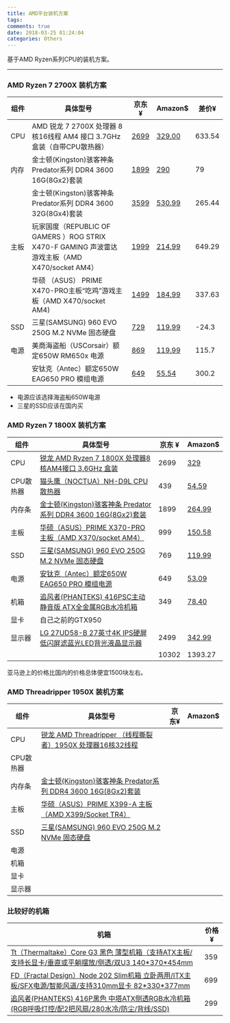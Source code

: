 ```yaml
---
title: AMD平台装机方案
tags:
comments: true
date: 2018-03-25 01:24:04
categories: Others
---
```

基于AMD Ryzen系列CPU的装机方案。

<!-- more -->

---

### AMD Ryzen 7 2700X 装机方案

| 组件 | 具体型号                                                     | 京东 ¥                                             | Amazon$                                                      | 差价¥  |
| ---- | ------------------------------------------------------------ | -------------------------------------------------- | ------------------------------------------------------------ | ------ |
| CPU  | AMD 锐龙 7 2700X 处理器 8核16线程 AM4 接口 3.7GHz 盒装（自带CPU散热器） | [2699](https://item.jd.com/6902456.html)           | [329.00](https://www.amazon.com/AMD-Ryzen-Processor-Wraith-Cooler/dp/B07B428M7F/ref=sr_1_3?s=electronics&ie=UTF8&qid=1523660263&sr=1-3&keywords=amd+ryzen+7+2700x) | 633.54 |
| 内存 | 金士顿(Kingston)骇客神条 Predator系列 DDR4 3600 16G(8Gx2)套装 | [1899](http://item.jd.com/4533077.html#crumb-wrap) | [290](https://www.amazon.com/Kingston-Technology-HyperX-HX432C16PB3K2-16/dp/B01GCWQBQQ/ref=sr_1_3?s=electronics&ie=UTF8&qid=1523659856&sr=1-3&keywords=Predator%2BDDR4&th=1) | 79     |
|      | 金士顿(Kingston)骇客神条 Predator系列 DDR4 3600 32G(8Gx4)套装 | [3599](http://item.jd.com/4523079.html#crumb-wrap) | [530.99](https://www.amazon.com/Kingston-Technology-HyperX-HX432C16PB3K2-16/dp/B072JTLSYV/ref=sr_1_3?s=electronics&ie=UTF8&qid=1523659856&sr=1-3&keywords=Predator%2BDDR4&th=1) | 265.44 |
| 主板 | 玩家国度（REPUBLIC OF GAMERS ）ROG STRIX X470-F GAMING 声波雷达 游戏主板（AMD X470/socket AM4） | [1999](https://item.jd.com/7252367.html)           | [214.99](https://www.amazon.com/dp/B07C4PH429/ref=sr_1_1?s=electronics&ie=UTF8&qid=1523659761&sr=1-1&keywords=ROG+STRIX+X470-F+GAMING) | 649.29 |
|      | 华硕 （ASUS） PRIME X470-PRO主板“吃鸡”游戏主板（AMD X470/socket AM4) | [1499](https://item.jd.com/7038904.html)           | [184.99](https://www.amazon.com/dp/B07C57Q1XH/ref=sr_1_2?rps=1&ie=UTF8&qid=1523659655&sr=8-2&keywords=PRIME+X470-PRO) | 337.63 |
| SSD  | 三星(SAMSUNG) 960 EVO 250G M.2 NVMe 固态硬盘                 | [729](http://item.jd.com/3739097.html#crumb-wrap)  | [119.99](https://www.amazon.com/Samsung-960-EVO-Internal-MZ-V6E250BW/dp/B01LYFKX41/ref=sr_1_fkmr0_1?s=electronics&ie=UTF8&qid=1523660332&sr=1-1-fkmr0&keywords=960+EVO+250G+M.2+NVMe) | -24.3  |
| 电源 | 美商海盗船（USCorsair）额定650W RM650x 电源                  | [869](http://item.jd.com/1905013.html#crumb-wrap)  | [119.99](https://www.amazon.com/Corsair-RM650x-Modular-Supply-Certified/dp/B015YEIBJ8/ref=sr_1_3?s=electronics&ie=UTF8&qid=1523660482&sr=1-3&keywords=RM650x) | 115.7  |
|      | 安钛克（Antec）额定650W EAG650 PRO 模组电源                  | [649](http://item.jd.com/1331794.html#crumb-wrap)  | [55.54](https://www.amazon.com/Antec-VP-450-Power-Supply/dp/B0716GK7Z6/ref=sr_1_1?s=electronics&ie=UTF8&qid=1523660680&sr=1-1&keywords=antec%2Bpsu&th=1) | 300.2  |

- 电源应该选择海盗船650W电源
- 三星的SSD应该在国内买





### AMD Ryzen 7 1800X 装机方案

| 组件      | 具体型号                                                     | 京东 ¥ | Amazon$                                                      |
| --------- | ------------------------------------------------------------ | ------ | ------------------------------------------------------------ |
| CPU       | [锐龙 AMD Ryzen 7 1800X 处理器8核AM4接口 3.6GHz 盒装](http://item.jd.com/3885175.html#crumb-wrap) | 2699   | [329](https://www.amazon.com/AMD-Ryzen-1800X-Processor-YD180XBCAEWOF/dp/B06W9JXK4G/ref=sr_1_1?s=electronics&ie=UTF8&qid=1521996810&sr=1-1&keywords=amd+ryzen+7+1800x) |
| CPU散热器 | [猫头鹰（NOCTUA）NH-D9L CPU散热器](http://item.jd.com/2329757.html) | 439    | [54.59](https://www.amazon.com/Noctua-Cooler-2011-0-2011-3-NH-D9L/dp/B00QCEWTAW/ref=sr_1_1?s=electronics&ie=UTF8&qid=1521997050&sr=1-1&keywords=nh-d9l) |
| 内存条    | [金士顿(Kingston)骇客神条 Predator系列 DDR4 3600 16G(8Gx2)套装](http://item.jd.com/4533077.html#crumb-wrap) | 1899   | [264.99](https://www.amazon.com/Kingston-Technology-HyperX-HX430C15PB3K2-32/dp/B071G19NY3/ref=sr_1_16?s=electronics&ie=UTF8&qid=1521997187&sr=1-16&keywords=kingston%2Bhyperx%2Bddr4&th=1) |
| 主板      | [华硕（ASUS）PRIME X370-PRO 主板（AMD X370/socket AM4）](http://item.jd.com/3887247.html) | 999    | [150.58](https://www.amazon.com/Prime-X370-Pro-Ryzen-Motherboard-Lighting/dp/B06WD4N297/ref=sr_1_2?s=electronics&ie=UTF8&qid=1521997360&sr=1-2&keywords=asus+x370) |
| SSD       | [三星(SAMSUNG) 960 EVO 250G M.2 NVMe 固态硬盘](http://item.jd.com/3739097.html#crumb-wrap) | 769    | [119.99](https://www.amazon.com/Samsung-960-EVO-Internal-MZ-V6E500BW/dp/B01LYFKX41/ref=sr_1_1?s=electronics&ie=UTF8&qid=1521998647&sr=1-1&keywords=samsung%2B960%2Bevo&th=1) |
| 电源      | [安钛克（Antec）额定650W EAG650 PRO 模组电源](http://item.jd.com/1331794.html#crumb-wrap) | 649    | [53.09](https://www.amazon.com/Antec-VP-450-Power-Supply/dp/B0716GK7Z6/ref=sr_1_1?s=electronics&ie=UTF8&qid=1521997592&sr=1-1&keywords=antec%2Bpower%2Bsupply&th=1) |
| 机箱      | [追风者(PHANTEKS) 416PSC主动静音版 ATX全金属RGB水冷机箱](http://item.jd.com/2285652.html#crumb-wrap) | 349    | [78.40](https://www.amazon.com/dp/B01BLYB5HK/ref=psdc_572238_t2_B01NALAFU9?th=1) |
| 显卡      | 自己之前的GTX950                                             |        |                                                              |
| 显示器    | [LG 27UD58-B 27英寸4K IPS硬屏 低闪屏滤蓝光LED背光液晶显示器](http://item.jd.com/3446665.html?dist=jd) | 2499   | [342.99](https://www.amazon.com/LG-Splitscreen-Accessories-Universal-Transformer/dp/B06XGHR38R/ref=sr_1_2_sspa?s=electronics&ie=UTF8&qid=1521998203&sr=1-2-spons&keywords=lg+27ud58-b&psc=1) |
|           |                                                              | 10302  | 1393.27                                                      |

亚马逊上的价格比国内的价格总体便宜1500块左右。



### AMD Threadripper 1950X 装机方案

| 组件      | 具体型号                                                     | 京东¥ | Amazon$ |
| --------- | ------------------------------------------------------------ | ----- | ------- |
| CPU       | [锐龙 AMD Threadripper （线程撕裂者）1950X 处理器16核32线程](http://item.jd.com/4620609.html) |       |         |
| CPU散热器 |                                                              |       |         |
| 内存条    | [金士顿(Kingston)骇客神条 Predator系列 DDR4 3600 16G(8Gx2)套装](http://item.jd.com/4533077.html#crumb-wrap) |       |         |
| 主板      | [华硕（ASUS）PRIME X399-A 主板（AMD X399/Socket TR4）](http://item.jd.com/4620627.html#none) |       |         |
| SSD       | [三星(SAMSUNG) 960 EVO 250G M.2 NVMe 固态硬盘](http://item.jd.com/3739097.html#crumb-wrap) |       |         |
| 电源      |                                                              |       |         |
| 机箱      |                                                              |       |         |
| 显卡      |                                                              |       |         |
| 显示器    |                                                              |       |         |

### 比较好的机箱

| 机箱                                                         | 价格¥ |
| ------------------------------------------------------------ | ----- |
| [Tt（Thermaltake）Core G3 黑色 薄型机箱（支持ATX主板/支持长显卡/垂直或平躺摆放/侧透/双U3 140\*370\*454mm](http://item.jd.com/3783597.html#crumb-wrap) | 359   |
| [FD（Fractal Design）Node 202 Slim机箱 立卧两用/ITX主板/SFX电源/智能风道/支持310mm显卡 82\*330\*377mm](http://item.jd.com/3595525.html#crumb-wrap) | 699   |
| [追风者(PHANTEKS) 416P黑色 中塔ATX侧透RGB水冷机箱(RGB呼吸灯控/配2把风扇/280水冷/防尘/背线/SSD)](http://item.jd.com/2285666.html) | 299   |

